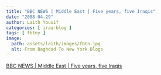 ```yaml
---
title: "BBC NEWS | Middle East | Five years, five Iraqis"
date: "2008-04-29"
author: Laith Yousif
categories: [ iraq-blog ]
tags: [ fbtny ]
image:
  path: assets/laith/images/fbtn.jpg
  alt: From Baghdad To New York Blogs
---
```


[BBC NEWS | Middle East | Five years, five Iraqis](https://news.bbc.co.uk/2/hi/middle_east/7305270.stm)
